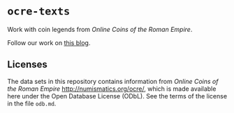 # `ocre-texts`

Work with coin legends from *Online Coins of the Roman Empire*.


Follow our work on [this blog](http://neelsmith.info/tag-coins/).


## Licenses

The data sets in this repository contains information from *Online Coins of the Roman Empire* <http://numismatics.org/ocre/>, which is made available here under the Open Database License (ODbL).  See the terms of the license in the file `odb.md`.
